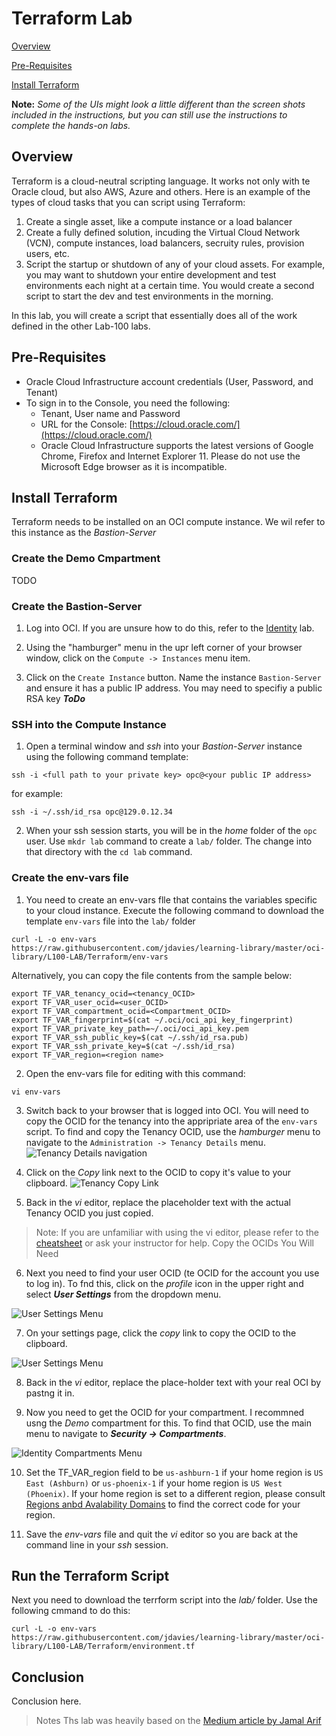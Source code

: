# Terraform Lab

[Overview](#overview)

[Pre-Requisites](#pre-requisites)

[Install Terraform](#install-terraform)

**Note:** *Some of the UIs might look a little different than the screen shots included in the instructions, but you can still use the instructions to complete the hands-on labs.*

## Overview

Terraform is a cloud-neutral scripting language. It works not only with te Oracle cloud, but also AWS, Azure and others. Here is an example of the types of cloud tasks that you can script using Terraform:

1. Create a single asset, like a compute instance or a load balancer
2. Create a fully defined solution, incuding the Virtual Cloud Network (VCN), compute instances, load balancers, secruity rules, provision users, etc.
3. Script the startup or shutdown of any of your cloud assets. For example, you may want to shutdown your entire development and test environments each night at a certain time. You would create a second script to start the dev and test environments in the morning.

In this lab, you will create a script that essentially does all of the work defined in the other Lab-100 labs.

## Pre-Requisites

- Oracle Cloud Infrastructure account credentials (User, Password, and Tenant)
- To sign in to the Console, you need the following:
  - Tenant, User name and Password
  - URL for the Console: [https://cloud.oracle.com/](https://cloud.oracle.com/)
  - Oracle Cloud Infrastructure supports the latest versions of Google Chrome, Firefox and Internet Explorer 11. Please do not use the Microsoft Edge browser as it is incompatible.

## Install Terraform

Terraform needs to be installed on an OCI compute instance. We wil refer to this instance as the *Bastion-Server*

### Create the Demo Cmpartment

TODO

### Create the Bastion-Server

1. Log into OCI. If you are unsure how to do this, refer to the [Identity](https://github.com/jdavies/learning-library/blob/master/oci-library/L100-LAB/Identity_Access_Management/IAM_HOL.md) lab.

2. Using the "hamburger" menu in the upr left corner of your browser window, click on the `Compute -> Instances` menu item.

3. Click on the `Create Instance` button. Name the instance `Bastion-Server` and ensure it has a public IP address. You may need to specifiy a public RSA key ***ToDo***

### SSH into the Compute Instance

1. Open a terminal window and *ssh* into your *Bastion-Server* instance using the following command template:

```shell
ssh -i <full path to your private key> opc@<your public IP address>
```

for example:

```shell
ssh -i ~/.ssh/id_rsa opc@129.0.12.34
```

2. When your ssh session starts, you will be in the *home* folder of the `opc` user. Use `mkdr lab` command to create a `lab/` folder. The change into that directory with the `cd lab` command.

### Create the env-vars file

1. You need to create an env-vars flle that contains the variables specific to your cloud instance. Execute the following command to download the template `env-vars` file into the `lab/` folder

```shell
curl -L -o env-vars https://raw.githubusercontent.com/jdavies/learning-library/master/oci-library/L100-LAB/Terraform/env-vars
```

Alternatively, you can copy the file contents from the sample below:

```shell
export TF_VAR_tenancy_ocid=<tenancy_OCID>
export TF_VAR_user_ocid=<user_OCID>
export TF_VAR_compartment_ocid=<Compartment_OCID>
export TF_VAR_fingerprint=$(cat ~/.oci/oci_api_key_fingerprint)
export TF_VAR_private_key_path=~/.oci/oci_api_key.pem
export TF_VAR_ssh_public_key=$(cat ~/.ssh/id_rsa.pub)
export TF_VAR_ssh_private_key=$(cat ~/.ssh/id_rsa)
export TF_VAR_region=<region name>
```

2. Open the env-vars file for editing with this command:

```shell
vi env-vars
```

3. Switch back to your browser that is logged into OCI. You will need to copy the OCID for the tenancy into the appripriate area of the `env-vars` script. To find and copy the Tenancy OCID, use the *hamburger* menu to navigate to the `Administration -> Tenancy Details` menu.
![Tenancy Details navigation](images/TenancyDetailsMenu.png)

4. Click on the *Copy* link next to the OCID to copy it's value to your clipboard.
![Tenancy Copy Link](images/TenancyDetailsCopy.png)

5. Back in the *vi* editor, replace the placeholder text with the actual Tenancy OCID you just copied.

> Note: If you are unfamiliar with using the vi editor, please refer to the [cheatsheet](https://www.thegeekdiary.com/basic-vi-commands-cheat-sheet/) or ask your instructor for help.
Copy the OCIDs You Will Need

6. Next you need to find your user OCID (te OCID for the account you use to log in). To fnd this, click on the *profile* icon in the upper right and select ***User Settings*** from the dropdown menu.

![User Settings Menu](images/UserSettings.png)

7. On your settings page, click the *copy* link to copy the OCID to the clipboard.

![User Settings Menu](images/UserSettingsCopy.png)

8. Back in the *vi* editor, replace the place-holder text with your real OCI by pastng it in.

9. Now you need to get the OCID for your compartment. I recommned usng the *Demo* compartment for this. To find that OCID, use the main menu to navigate to ***Security -> Compartments***.

![Identity Compartments Menu](images/Identity_Compartments_Menu.png)

10. Set the TF_VAR_region field to be `us-ashburn-1` if your home region is `US East (Ashburn)` or `us-phoenix-1` if your home region is `US West (Phoenix)`. If your home region is set to a different region, please consult [Regions anbd Avalability Domains](https://docs.cloud.oracle.com/en-us/iaas/Content/General/Concepts/regions.htm) to find the correct code for your region.

11. Save the *env-vars* file and quit the *vi* editor so you are back at the command line in your *ssh* session.

## Run the Terraform Script

Next you need to download the terrform script into the *lab/* folder. Use the following cmmand to do this:

```shell
curl -L -o env-vars https://raw.githubusercontent.com/jdavies/learning-library/master/oci-library/L100-LAB/Terraform/environment.tf
```

## Conclusion

Conclusion here.

> Notes Ths lab was heavily based on the [Medium article by Jamal Arif](https://medium.com/@j.jamalarif/oracle-cloud-infrastructure-automation-with-terraform-f920df259504)
